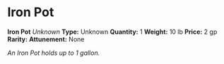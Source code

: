 # Iron Pot

**Iron Pot**
_Unknown_
**Type:** Unknown
**Quantity:** 1
**Weight:** 10 lb
**Price:** 2 gp
**Rarity:** 
**Attunement:** None

*An Iron Pot holds up to 1 gallon.*